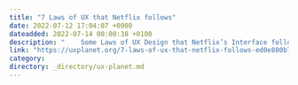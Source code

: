 ```yaml
---
title: "7 Laws of UX that Netflix follows"
date: 2022-07-12 17:04:07 +0000
dateadded: 2022-07-14 00:00:38 +0100
description: "    Some Laws of UX Design that Netflix’s Interface follows.  Continue reading on UX Planet »  "
link: "https://uxplanet.org/7-laws-of-ux-that-netflix-follows-ed0e880b7524?source=rss----819cc2aaeee0---4"
category:
directory: _directory/ux-planet.md
---
```


